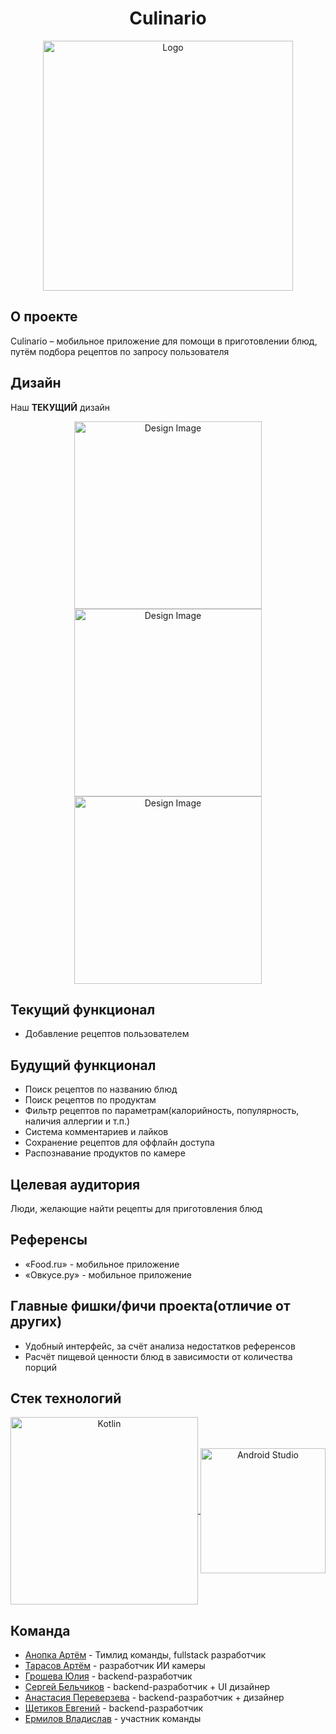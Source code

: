 <h1 align=center>Culinario</h1>

<div align=center>
  <img width=400 alt="Logo" src=https://github.com/user-attachments/assets/4c473834-bc68-44ec-b0f8-dd0c7d2f23ad>

</div>

## О проекте

Culinario – мобильное приложение для помощи в приготовлении блюд, путём подбора рецептов по запросу пользователя

## Дизайн

Наш __ТЕКУЩИЙ__ дизайн

<div align=center>
<img width=300 alt="Design Image" src=https://github.com/user-attachments/assets/3d1c81a5-cd49-44d1-811c-ea21d4ba8306>
<img width=300 alt="Design Image" src=https://github.com/user-attachments/assets/665e22a6-b2d5-4d69-970a-47b0d6eefc3e>
<img width=300 alt="Design Image" src=https://github.com/user-attachments/assets/a4550164-0780-4993-beb1-484258bec8c3>
</div>

## Текущий функционал
- Добавление рецептов пользователем

## Будущий функционал

- Поиск рецептов по названию блюд
- Поиск рецептов по продуктам
- Фильтр рецептов по параметрам(калорийность, популярность, наличия аллергии и т.п.)
- Система комментариев и лайков
- Сохранение рецептов для оффлайн доступа
- Распознавание продуктов по камере

## Целевая аудитория

Люди, желающие найти рецепты для приготовления блюд

## Референсы

- «Food.ru» - мобильное приложение
- «Овкусе.ру» - мобильное приложение

## Главные фишки/фичи проекта(отличие от других)

- Удобный интерфейс, за счёт анализа недостатков референсов
- Расчёт пищевой ценности блюд в зависимости от количества порций

## Стек технологий

<div align=center>
  <a href="https://kotlinlang.org/">
    <img align=center src="https://user-images.githubusercontent.com/63420603/154792502-5d96b5cd-79b6-4edb-b855-fdf674aa00ed.png" alt="Kotlin" height=300>
  </a>  
  <a href="https://developer.android.com/studio">
    <img align=center src="https://habrastorage.org/getpro/habr/post_images/7cd/975/a25/7cd975a258b183f96cbbf5e2696623d8.png" alt="Android Studio" height=200>
  </a>
</div>

## Команда
* [Анопка Артём](https://github.com/veselchak24) - Тимлид команды, fullstack разработчик
* [Тарасов Артём](https://github.com/TarasovArtem2005) - разработчик ИИ камеры
* [Грошева Юлия](https://github.com/yuliya-grosheva) - backend-разработчик
* [Сергей Бельчиков](https://t.me/Le_seregogy) - backend-разработчик + UI дизайнер
* [Анастасия Переверзева](https://github.com/Anastasia2306) - backend-разработчик + дизайнер
* [Щетиков Евгений](https://github.com/evgenious6) - backend-разработчик
* [Ермилов Владислав](https://github.com/Shijeroo) - участник команды
